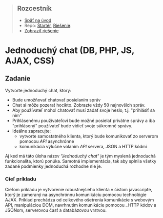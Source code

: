 <div class="hidden">

> ## Rozcestník
> - [Späť na úvod](../../README.md)
> - Repo: [Štartér](/../../tree/main/php/simple-chat), [Riešenie](/../../tree/solution/php/simple-chat).
> - [Zobraziť riešenie](riesenie.md)
</div>

# Jednoduchý chat  (DB, PHP, JS, AJAX, CSS)

## Zadanie

Vytvorte jednoduchý chat, ktorý:

- Bude umožňovať chatovať posielaním správ
- Chat si môže pozerať hocikto. Zobrazte vždy 50 najnovších správ.
- Aby používateľ mohol chatovať musí zadať svoje heslo, t.j. "prihlásiť sa ním"
- Prihlásenému používateľovi bude možné posielať privátne správy a iba "prihlásený" používateľ bude vidieť svoje súkromné správy.
- Ideálne zapracujte:
  - vytvorte samostatného klienta, ktorý bude komunikovať zo serverom pomocou _API_ asynchrónne
  - komunikácia výlučne volaním _API_ servera, JSON a HTTP kódmi
  
Aj ked má táto úloha názov _"Jednoduchý chat"_ je tým myslená jednoduchá funkcionalita, ktorú ponúka. Samotná implementácia, tak aby splnila všetky zadané podmienky jednoduchá rozhodne nie je.

### Cieľ príkladu
Cieľom príkladu je vytvorenie robustnejšieho klienta v čistom javascripte, ktorý je zameraný na asynchrónnu komunikáciu pomocou technológie AJAX. Príklad prechádza od celkového ošetrenia komunikácie s webovým API, manipuláciou DOM, navrhnutím komunikácie pomocou _HTTP kódov a JSONom, serverovou časť a databázovou vrstvou. 